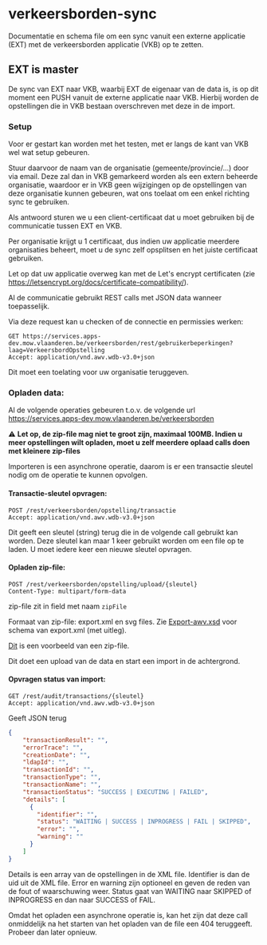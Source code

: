 # verkeersborden-sync
Documentatie en schema file om een sync vanuit een externe applicatie (EXT) met de verkeersborden applicatie (VKB) op te zetten.

## EXT is master
De sync van EXT naar VKB, waarbij EXT de eigenaar van de data is, is op dit moment een PUSH vanuit de externe applicatie naar VKB.
Hierbij worden de opstellingen die in VKB bestaan overschreven met deze in de import.

### Setup
Voor er gestart kan worden met het testen, met er langs de kant van VKB wel wat setup gebeuren.

Stuur daarvoor de naam van de organisatie (gemeente/provincie/...) door via email. Deze zal dan in VKB gemarkeerd worden als een extern beheerde organisatie, waardoor er in VKB geen wijzigingen op de opstellingen van deze organisatie kunnen gebeuren, wat ons toelaat om een enkel richting sync te gebruiken.

Als antwoord sturen we u een client-certificaat dat u moet gebruiken bij de communicatie tussen EXT en VKB.

Per organisatie krijgt u 1 certificaat, dus indien uw applicatie meerdere organisaties beheert, moet u de sync zelf opsplitsen en het juiste certificaat gebruiken.

Let op dat uw applicatie overweg kan met de Let's encrypt certificaten (zie https://letsencrypt.org/docs/certificate-compatibility/).

Al de communicatie gebruikt REST calls met JSON data wanneer toepasselijk.

Via deze request kan u checken of de connectie en permissies werken:

```HTTP
GET https://services.apps-dev.mow.vlaanderen.be/verkeersborden/rest/gebruikerbeperkingen?laag=VerkeersbordOpstelling
Accept: application/vnd.awv.wdb-v3.0+json
```

Dit moet een toelating voor uw organisatie teruggeven.

### Opladen data:

Al de volgende operaties gebeuren t.o.v. de volgende url https://services.apps-dev.mow.vlaanderen.be/verkeersborden

:warning: **Let op, de zip-file mag niet te groot zijn, maximaal 100MB. Indien u meer opstellingen wilt opladen, moet u zelf meerdere oplaad calls doen met kleinere zip-files**

Importeren is een asynchrone operatie, daarom is er een transactie sleutel nodig om de operatie te kunnen opvolgen.

#### Transactie-sleutel opvragen:

```HTTP
POST /rest/verkeersborden/opstelling/transactie
Accept: application/vnd.awv.wdb-v3.0+json
```

Dit geeft een sleutel (string) terug die in de volgende call gebruikt kan worden. Deze sleutel kan maar 1 keer gebruikt worden om een file op te laden. U moet iedere keer een nieuwe sleutel opvragen.

#### Opladen zip-file:

```HTTP
POST /rest/verkeersborden/opstelling/upload/{sleutel}
Content-Type: multipart/form-data
```

zip-file zit in field met naam ``zipFile``

Formaat van zip-file: export.xml en svg files. Zie [Export-awv.xsd](Export-awv.xsd) voor schema van export.xml (met uitleg).

[Dit](verkeersborden.zip) is een voorbeeld van een zip-file.

Dit doet een upload van de data en start een import in de achtergrond.

#### Opvragen status van import:

```HTTP
GET /rest/audit/transactions/{sleutel}
Accept: application/vnd.awv.wdb-v3.0+json
```

Geeft JSON terug

```JSON
{
    "transactionResult": "",
    "errorTrace": "",
    "creationDate": "",
    "ldapId": "",
    "transactionId": "",
    "transactionType": "",
    "transactionName": "",
    "transactionStatus": "SUCCESS | EXECUTING | FAILED",
    "details": [
      {
        "identifier": "",
        "status": "WAITING | SUCCESS | INPROGRESS | FAIL | SKIPPED",
        "error": "",
        "warning": ""
      }
    ]
}
```

Details is een array van de opstellingen in de XML file. Identifier is dan de uid uit de XML file.
Error en warning zijn optioneel en geven de reden van de fout of waarschuwing weer.
Status gaat van WAITING naar SKIPPED of INPROGRESS en dan naar SUCCESS of FAIL.

Omdat het opladen een asynchrone operatie is, kan het zijn dat deze call onmiddelijk na het starten van het opladen van de file een 404 teruggeeft. Probeer dan later opnieuw.
